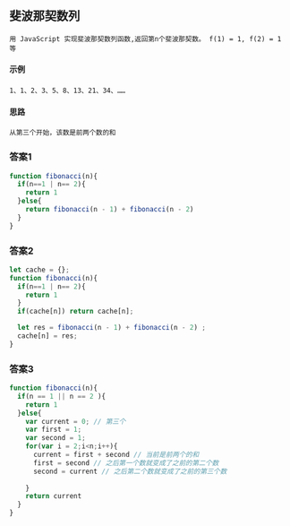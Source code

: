 ## 斐波那契数列
    用 JavaScript 实现斐波那契数列函数,返回第n个斐波那契数。 f(1) = 1, f(2) = 1 等
    
#### 示例
    1、1、2、3、5、8、13、21、34、……
#### 思路
    从第三个开始，该数是前两个数的和
### 答案1
```  javascript
function fibonacci(n){
  if(n==1 | n== 2){
    return 1
  }else{
    return fibonacci(n - 1) + fibonacci(n - 2) 
  }
}
```
### 答案2
```  javascript
let cache = {};
function fibonacci(n){
  if(n==1 | n== 2){
    return 1
  }
  if(cache[n]) return cache[n];

  let res = fibonacci(n - 1) + fibonacci(n - 2) ;
  cache[n] = res;
}
```
### 答案3
```  javascript
function fibonacci(n){
  if(n == 1 || n == 2 ){
    return 1
  }else{
    var current = 0; // 第三个
    var first = 1;  
    var second = 1;
    for(var i = 2;i<n;i++){
      current = first + second // 当前是前两个的和
      first = second // 之后第一个数就变成了之前的第二个数
      second = current // 之后第二个数就变成了之前的第三个数
      
    }
    return current
  }
}
```